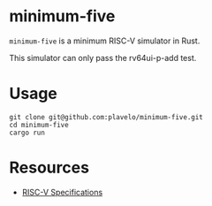 # minimum-five
`minimum-five` is a minimum RISC-V simulator in Rust.

This simulator can only pass the rv64ui-p-add test.

# Usage
```
git clone git@github.com:plavelo/minimum-five.git
cd minimum-five
cargo run
```

# Resources
* [RISC-V Specifications](https://riscv.org/technical/specifications/)
